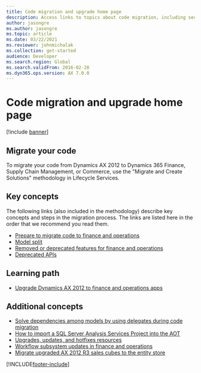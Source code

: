 ```yaml
---
title: Code migration and upgrade home page
description: Access links to topics about code migration, including sections dedicating to key concepts, learning paths, and additional concepts.
author: jasongre
ms.author: jasongre
ms.topic: article
ms.date: 03/22/2021
ms.reviewer: johnmichalak
ms.collection: get-started
audience: Developer
ms.search.region: Global
ms.search.validFrom: 2016-02-28
ms.dyn365.ops.version: AX 7.0.0
---
```


# Code migration and upgrade home page

[!include [banner](../includes/banner.md)]

## Migrate your code

To migrate your code from Dynamics AX 2012 to Dynamics 365 Finance, Supply Chain Management, or Commerce, use the "Migrate and Create Solutions" methodology in Lifecycle Services.

## Key concepts

The following links (also included in the methodology) describe key concepts and steps in the migration process. The links are listed here in the order that we recommend you read them.

- [Prepare to migrate code to finance and operations](prepare-migration.md)
- [Model split](../dev-tools/model-split.md)
- [Removed or deprecated features for finance and operations](deprecated-features.md)
- [Deprecated APIs](deprecated-apis.md)

## Learning path

- [Upgrade Dynamics AX 2012 to finance and operations apps](/training/paths/upgrade-ax-2012-finance-operations/)

## Additional concepts

- [Solve dependencies among models by using delegates during code migration](delegates-migration.md)
- [How to import a SQL Server Analysis Services Project into the AOT](/dynamicsax-2012/appuser-itpro/import-a-sql-server-analysis-services-project-into-the-aot)
- [Upgrades, updates, and hotfixes resources](upgrade-home-page.md)
- [Workflow subsystem updates in finance and operations](workflow-subsystem.md)
- [Migrate upgraded AX 2012 R3 sales cubes to the entity store](migrate-upgraded-cube-entity-store.md)



[!INCLUDE[footer-include](../../../includes/footer-banner.md)]
